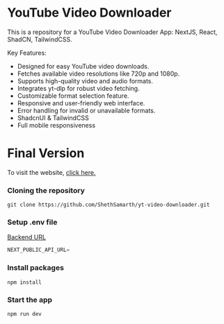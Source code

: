 # YouTube Video Downloader

This is a repository for a YouTube Video Downloader App: NextJS, React, ShadCN, TailwindCSS.

Key Features:

- Designed for easy YouTube video downloads.
- Fetches available video resolutions like 720p and 1080p.
- Supports high-quality video and audio formats.
- Integrates yt-dlp for robust video fetching.
- Customizable format selection feature.
- Responsive and user-friendly web interface.
- Error handling for invalid or unavailable formats.
- ShadcnUI & TailwindCSS
- Full mobile responsiveness

# Final Version

To visit the website, [click here.](https://youtubevideodownloader.vercel.app)

### Cloning the repository

```shell
git clone https://github.com/ShethSamarth/yt-video-downloader.git
```

### Setup .env file

[Backend URL](https://github.com/ShethSamarth/yt-video-downloader-backend.git)

```js
NEXT_PUBLIC_API_URL=
```

### Install packages

```shell
npm install
```

### Start the app

```shell
npm run dev
```
